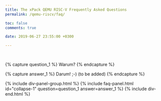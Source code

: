 ```yaml
---
title: The xPack QEMU RISC-V Frequently Asked Questions
permalink: /qemu-riscv/faq/

toc: false
comments: true

date: 2019-06-27 23:55:00 +0300

---
```


<br/>

{% capture question_1 %}
Warum?
{% endcapture %}

{% capture answer_1 %}
Darum! ;-) (to be added)
{% endcapture %}

{% include div-panel-group.html %}
{% include faq-panel.html id="collapse-1" question=question_1 answer=answer_1 %}
{% include div-end.html %}
